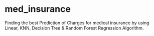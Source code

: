 # med_insurance
Finding the best Prediction of Charges for medical insurance by using 
Linear, KNN, Decision Tree & Random Forest Regression Algorithm.
